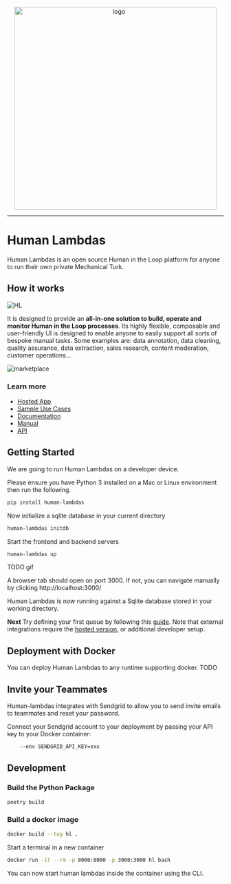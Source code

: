 <p align="center">
<img width="470" alt="logo" src="https://user-images.githubusercontent.com/565238/119004910-e0034900-b986-11eb-83ec-4e0082b4303b.png">
</p>
    
---

# Human Lambdas

Human Lambdas is an open source Human in the Loop platform for anyone to run their own private Mechanical Turk.

## How it works

![HL](https://user-images.githubusercontent.com/565238/119013488-f2818080-b98e-11eb-8387-28b685ed0bfb.gif)

It is designed to provide an **all-in-one solution to build, operate and monitor Human in the Loop processes**. Its highly flexible, composable and user-friendly UI is designed to enable anyone to easily support all sorts of bespoke manual tasks. Some examples are: data annotation, data cleaning, quality assurance, data extraction, sales research, content moderation, customer operations...

![marketplace](https://user-images.githubusercontent.com/565238/119009286-e267a200-b98a-11eb-89fd-c7c40c00116c.gif)

### Learn more

- [Hosted App](https://app.humanlambdas.com/)
- [Sample Use Cases](https://www.humanlambdas.com/use-cases)
- [Documentation](https://docs.humanlambdas.com/)
- [Manual](https://docs.humanlambdas.com/manual/introduction)
- [API](https://docs.humanlambdas.com/api/introduction)

## Getting Started

We are going to run Human Lambdas on a developer device.

Please ensure you have Python 3 installed on a Mac or Linux environment then run the following.

```sh
pip install human-lambdas
```

Now initialize a sqlite database in your current directory

```sh
human-lambdas initdb
```

Start the frontend and backend servers

```sh
human-lambdas up
```

TODO gif

A browser tab should open on port 3000. If not, you can navigate manually by clicking http://localhost:3000/

Human Lambdas is now running against a Sqlite database stored in your working directory.

**Next** Try defining your first queue by following this [guide](https://docs.humanlambdas.com/quickstart/creating-a-queue). Note that external integrations require the [hosted version](https://app.humanlambdas.com/), or additional developer setup.

## Deployment with Docker

You can deploy Human Lambdas to any runtime supporting docker.
TODO

## Invite your Teammates

Human-lambdas integrates with Sendgrid to allow you to send invite emails to teammates and reset your password.

Connect your Sendgrid account to your deployment by passing your API key to your Docker container:

```sh
    --env SENDGRID_API_KEY=xxx
```

## Development

### Build the Python Package

```sh
poetry build
```

### Build a docker image

```sh
docker build --tag hl .
```

Start a terminal in a new container

```sh
docker run -it --rm -p 8000:8000 -p 3000:3000 hl bash
```

You can now start human lambdas inside the container using the CLI.